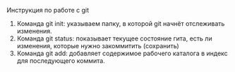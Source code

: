 Инструкция по работе с git

1. Команда git init: указываем папку, в которой
git начнёт отслеживать изменения.
2. Команда git status: показывает текущее состояние гита, есть ли изменения, которые нужно закоммитить (сохранить)
3. Команда git add: добавляет содержимое рабочего каталога 
в индекс для последующего коммита. 
